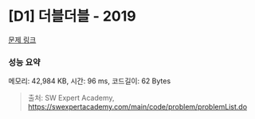 # [D1] 더블더블 - 2019 

[문제 링크](https://swexpertacademy.com/main/code/problem/problemDetail.do?contestProbId=AV5QDEX6AqwDFAUq) 

### 성능 요약

메모리: 42,984 KB, 시간: 96 ms, 코드길이: 62 Bytes



> 출처: SW Expert Academy, https://swexpertacademy.com/main/code/problem/problemList.do